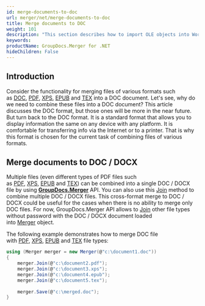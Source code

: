 ```yaml
---
id: merge-documents-to-doc
url: merger/net/merge-documents-to-doc
title: Merge documents to DOC
weight: 101
description: "This section describes how to import OLE objects into Word DOC/DOCX documents using C#/.NET"
keywords: 
productName: GroupDocs.Merger for .NET
hideChildren: False
---
```

## Introduction

Consider the functionality for merging files of various formats such as [DOC](https://docs.fileformat.com/word-processing/doc/), [PDF](https://docs.fileformat.com/view/pdf/), [XPS](https://docs.fileformat.com/page-description-language/xps/), [EPUB](https://docs.fileformat.com/ebook/epub/) and [TEX](https://docs.fileformat.com/page-description-language/tex/) into a DOC document. Let's see, why do we need to combine these files into a DOC document? This article discusses the DOC format, but those ones will be more in the near future. But turn back to the DOC format. It is a standard format that allows you to display information the same on any device with any platform. It is comfortable for transferring info via the Internet or to a printer. That is why this format is chosen for the current task of combining files of various formats.

## Merge documents to DOC / DOCX

Multiple files (even different types of PDF files such as [PDF](https://docs.fileformat.com/view/pdf/), [XPS](https://docs.fileformat.com/page-description-language/xps/), [EPUB](https://docs.fileformat.com/ebook/epub/) and [TEX](https://docs.fileformat.com/page-description-language/tex/)) can be combined into a single DOC / DOCX file by using **[GroupDocs.Merger](https://products.groupdocs.com/merger/net)** API. You can also use this [Join](https://reference.groupdocs.com/merger/net/groupdocs.merger/merger/join) method to combine multiple DOC / DOCX files. This cross-format merge to DOC / DOCX could be useful for the cases when there is no ability to merge only DOC files. For now, GroupDocs.Merger API allows to [Join](https://reference.groupdocs.com/merger/net/groupdocs.merger/merger/join) other file types without password with the DOC / DOCX document loaded into [Merger](https://reference.groupdocs.com/merger/net/groupdocs.merger/merger) object.

The following example demonstrates how to merge DOC file with [PDF](https://docs.fileformat.com/view/pdf/), [XPS](https://docs.fileformat.com/page-description-language/xps/), [EPUB](https://docs.fileformat.com/ebook/epub/) and [TEX](https://docs.fileformat.com/page-description-language/tex/) file types:

```csharp
using (Merger merger = new Merger(@"c:\document1.doc"))
{
    merger.Join(@"c:\document2.pdf");
    merger.Join(@"c:\document3.xps");
    merger.Join(@"c:\document4.epub");
    merger.Join(@"c:\document5.tex");
 
	merger.Save(@"c:\merged.doc");
}
```

